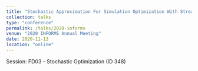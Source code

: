 ```yaml
---
title: "Stochastic Approximation For Simulation Optimization With Streaming Input Data"
collection: talks
type: "conference"
permalink: /talks/2020-informs
venue: "2020 INFORMS Annual Meeting"
date: 2020-11-13
location: "online"
---
```


Session: FD03 - Stochastic Optimization (ID 348)

